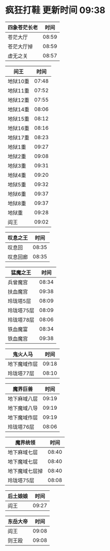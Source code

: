# 疯狂打鞋 更新时间 09:38

| 四象苍茫长老   | 时间    |
|--------|-------|
| 苍茫大厅 | 08:59 |
| 苍茫大厅掉 | 08:59 |
| 虚无之关 | 08:57 |

| 间王   | 时间    |
|--------|-------|
| 地狱10重 | 07:48 |
| 地狱11重 | 07:52 |
| 地狱12重 | 07:55 |
| 地狱14重 | 08:06 |
| 地狱15重 | 08:12 |
| 地狱16重 | 08:16 |
| 地狱17重 | 08:23 |
| 地狱1重 | 09:27 |
| 地狱2重 | 09:08 |
| 地狱3重 | 09:31 |
| 地狱4重 | 09:20 |
| 地狱5重 | 09:32 |
| 地狱6重 | 09:37 |
| 地狱8重 | 09:37 |
| 地狱重 | 09:28 |
| 阎王 | 09:02 |

| 叹息之王   | 时间    |
|--------|-------|
| 叹息回 | 08:35 |
| 叹息回廊 | 08:35 |

| 猛魔之王   | 时间    |
|--------|-------|
| 兵曾魔宫 | 08:34 |
| 扶血魔宫 | 09:38 |
| 玲珑塔5层 | 08:09 |
| 玲珑塔75层 | 08:09 |
| 玲珑塔78层 | 08:06 |
| 铁血魔富 | 08:34 |
| 铁血魔宫 | 09:38 |

| 鬼火人马   | 时间    |
|--------|-------|
| 地下魔域作层 | 09:18 |
| 玲珑塔77层 | 08:10 |

| 魔界巨兽   | 时间    |
|--------|-------|
| 地下麻域八层 | 09:19 |
| 地下魔域八导 | 09:19 |
| 地下魔域作层 | 09:19 |
| 玲珑塔76层 | 08:06 |

| 魔界统领   | 时间    |
|--------|-------|
| 地下麻域七层 | 08:40 |
| 地下魔域七层 | 08:40 |
| 地下魔域七层掉 | 08:40 |
| 玲珑塔75层 | 08:08 |

| 后土娘娘   | 时间    |
|--------|-------|
| 阎王 | 09:27 |

| 东岳大帝   | 时间    |
|--------|-------|
| 阎王 | 09:08 |
| 则王殴 | 09:08 |